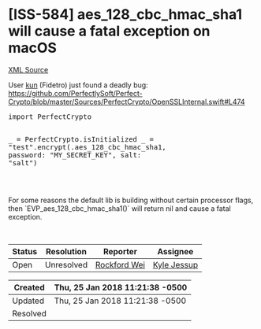 # [ISS-584] aes_128_cbc_hmac_sha1 will cause a fatal exception on macOS

[XML Source](../xml/ISS-584.xml)
<p><p>User <a href="http://jira.perfect.org:8080/secure/ViewProfile.jspa?name=Fidetro" class="user-hover" rel="Fidetro">kun</a> (Fidetro) just found a deadly bug:<br/>
<a href="https://github.com/PerfectlySoft/Perfect-Crypto/blob/master/Sources/PerfectCrypto/OpenSSLInternal.swift#L474" class="external-link" rel="nofollow">https://github.com/PerfectlySoft/Perfect-Crypto/blob/master/Sources/PerfectCrypto/OpenSSLInternal.swift#L474</a></p>


<div class="code panel" style="border-width: 1px;"><div class="codeContent panelContent">
<pre class="code-java">
<span class="code-keyword">import</span> PerfectCrypto

_ = PerfectCrypto.isInitialized
_ = <span class="code-quote">"test"</span>.encrypt(.aes_128_cbc_hmac_sha1, password: <span class="code-quote">"MY_SECRET_KEY"</span>, salt: <span class="code-quote">"salt"</span>)
</pre>
</div></div>
<p> </p>

<p>For some reasons the default lib is building without certain processor flags, then `EVP_aes_128_cbc_hmac_sha1()` will return nil and cause a fatal exception.</p>

<p> </p></p>





Status|Resolution|Reporter|Assignee
------|----------|--------|--------
Open|Unresolved|[Rockford Wei](rocky)|[Kyle Jessup]($kjessup)





Created|Thu, 25 Jan 2018 11:21:38 -0500
-------|--------------
Updated|Thu, 25 Jan 2018 11:21:38 -0500
Resolved|




